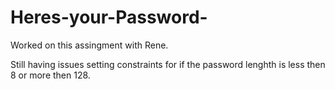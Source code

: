 # Heres-your-Password-

Worked on this assingment with Rene. 

Still having issues setting constraints for if the password lenghth is less then 8 or more then 128.

